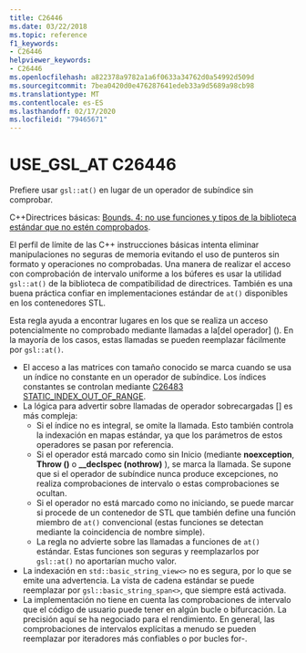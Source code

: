 ```yaml
---
title: C26446
ms.date: 03/22/2018
ms.topic: reference
f1_keywords:
- C26446
helpviewer_keywords:
- C26446
ms.openlocfilehash: a822378a9782a1a6f0633a34762d0a54992d509d
ms.sourcegitcommit: 7bea0420d0e476287641edeb33a9d5689a98cb98
ms.translationtype: MT
ms.contentlocale: es-ES
ms.lasthandoff: 02/17/2020
ms.locfileid: "79465671"
---
```

# <a name="c26446-use_gsl_at"></a>USE_GSL_AT C26446

Prefiere usar `gsl::at()` en lugar de un operador de subíndice sin comprobar.

C++Directrices básicas: [Bounds. 4: no use funciones y tipos de la biblioteca estándar que no estén comprobados](https://github.com/isocpp/CppCoreGuidelines/blob/master/CppCoreGuidelines.md#probounds-bounds-safety-profile).

El perfil de límite de las C++ instrucciones básicas intenta eliminar manipulaciones no seguras de memoria evitando el uso de punteros sin formato y operaciones no comprobadas. Una manera de realizar el acceso con comprobación de intervalo uniforme a los búferes es usar la utilidad `gsl::at()` de la biblioteca de compatibilidad de directrices. También es una buena práctica confiar en implementaciones estándar de `at()` disponibles en los contenedores STL.

Esta regla ayuda a encontrar lugares en los que se realiza un acceso potencialmente no comprobado mediante llamadas a la\[del operador] (). En la mayoría de los casos, estas llamadas se pueden reemplazar fácilmente por `gsl::at()`.

- El acceso a las matrices con tamaño conocido se marca cuando se usa un índice no constante en un operador de subíndice. Los índices constantes se controlan mediante [C26483 STATIC_INDEX_OUT_OF_RANGE](c26483.md).
- La lógica para advertir sobre llamadas de operador sobrecargadas [] es más compleja:
  - Si el índice no es integral, se omite la llamada. Esto también controla la indexación en mapas estándar, ya que los parámetros de estos operadores se pasan por referencia.
  - Si el operador está marcado como sin Inicio (mediante **noexception**, **Throw ()** o **__declspec (nothrow)** ), se marca la llamada. Se supone que si el operador de subíndice nunca produce excepciones, no realiza comprobaciones de intervalo o estas comprobaciones se ocultan.
  - Si el operador no está marcado como no iniciando, se puede marcar si procede de un contenedor de STL que también define una función miembro de `at()` convencional (estas funciones se detectan mediante la coincidencia de nombre simple).
  - La regla no advierte sobre las llamadas a funciones de `at()` estándar. Estas funciones son seguras y reemplazarlos por `gsl::at()` no aportarían mucho valor.
- La indexación en `std::basic_string_view<>` no es segura, por lo que se emite una advertencia. La vista de cadena estándar se puede reemplazar por `gsl::basic_string_span<>`, que siempre está activada.
- La implementación no tiene en cuenta las comprobaciones de intervalo que el código de usuario puede tener en algún bucle o bifurcación. La precisión aquí se ha negociado para el rendimiento. En general, las comprobaciones de intervalos explícitas a menudo se pueden reemplazar por iteradores más confiables o por bucles for-.
